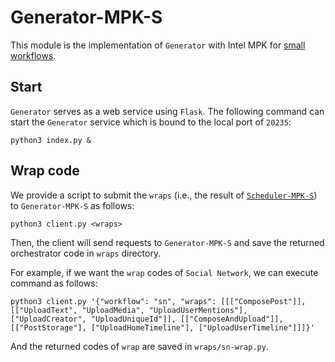 # Generator-MPK-S

This module is the implementation of `Generator` with Intel MPK for [small workflows](https://github.com/ykiauz/Chiron/blob/main/Scheduler/mpk-s/README.md).

## Start
`Generator` serves as a web service using `Flask`. The following command can start the `Generator` service which is bound to the local port of `20235`:
```
python3 index.py &
```

## Wrap code
We provide a script to submit the `wraps` (i.e., the result of [`Scheduler-MPK-S`](https://github.com/ykiauz/Chiron/blob/main/Scheduler/mpk-s/README.md)) to `Generator-MPK-S` as follows:
```
python3 client.py <wraps>
```
Then, the client will send requests to `Generator-MPK-S` and save the returned orchestrator code in `wraps` directory.

For example, if we want the `wrap` codes of `Social Network`, we can execute command as follows:
```
python3 client.py '{"workflow": "sn", "wraps": [[["ComposePost"]], [["UploadText", "UploadMedia", "UploadUserMentions"], ["UploadCreator", "UploadUniqueId"]], [["ComposeAndUpload"]], [["PostStorage"], ["UploadHomeTimeline"], ["UploadUserTimeline"]]]}'
```
And the returned codes of `wrap` are saved in `wraps/sn-wrap.py`.